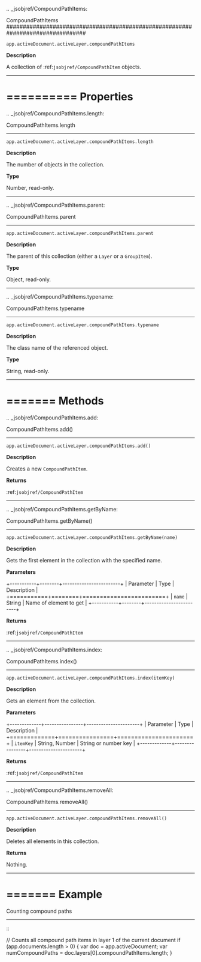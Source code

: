 .. _jsobjref/CompoundPathItems:

CompoundPathItems
################################################################################

``app.activeDocument.activeLayer.compoundPathItems``

**Description**

A collection of :ref:`jsobjref/CompoundPathItem` objects.

----

==========
Properties
==========

.. _jsobjref/CompoundPathItems.length:

CompoundPathItems.length
********************************************************************************

``app.activeDocument.activeLayer.compoundPathItems.length``

**Description**

The number of objects in the collection.

**Type**

Number, read-only.

----

.. _jsobjref/CompoundPathItems.parent:

CompoundPathItems.parent
********************************************************************************

``app.activeDocument.activeLayer.compoundPathItems.parent``

**Description**

The parent of this collection (either a ``Layer`` or a ``GroupItem``).

**Type**

Object, read-only.

----

.. _jsobjref/CompoundPathItems.typename:

CompoundPathItems.typename
********************************************************************************

``app.activeDocument.activeLayer.compoundPathItems.typename``

**Description**

The class name of the referenced object.

**Type**

String, read-only.

----

=======
Methods
=======

.. _jsobjref/CompoundPathItems.add:

CompoundPathItems.add()
********************************************************************************

``app.activeDocument.activeLayer.compoundPathItems.add()``

**Description**

Creates a new ``CompoundPathItem``.

**Returns**

:ref:`jsobjref/CompoundPathItem`

----

.. _jsobjref/CompoundPathItems.getByName:

CompoundPathItems.getByName()
********************************************************************************

``app.activeDocument.activeLayer.compoundPathItems.getByName(name)``

**Description**

Gets the first element in the collection with the specified name.

**Parameters**

+-----------+--------+------------------------+
| Parameter |  Type  |      Description       |
+===========+========+========================+
| ``name``  | String | Name of element to get |
+-----------+--------+------------------------+

**Returns**

:ref:`jsobjref/CompoundPathItem`

----

.. _jsobjref/CompoundPathItems.index:

CompoundPathItems.index()
********************************************************************************

``app.activeDocument.activeLayer.compoundPathItems.index(itemKey)``

**Description**

Gets an element from the collection.

**Parameters**

+-------------+----------------+----------------------+
|  Parameter  |      Type      |     Description      |
+=============+================+======================+
| ``itemKey`` | String, Number | String or number key |
+-------------+----------------+----------------------+

**Returns**

:ref:`jsobjref/CompoundPathItem`

----

.. _jsobjref/CompoundPathItems.removeAll:

CompoundPathItems.removeAll()
********************************************************************************

``app.activeDocument.activeLayer.compoundPathItems.removeAll()``

**Description**

Deletes all elements in this collection.

**Returns**

Nothing.

----

=======
Example
=======

Counting compound paths
********************************************************************************

::

  // Counts all compound path items in layer 1 of the current document
  if (app.documents.length > 0) {
    var doc = app.activeDocument;
    var numCompoundPaths = doc.layers[0].compoundPathItems.length;
  }
